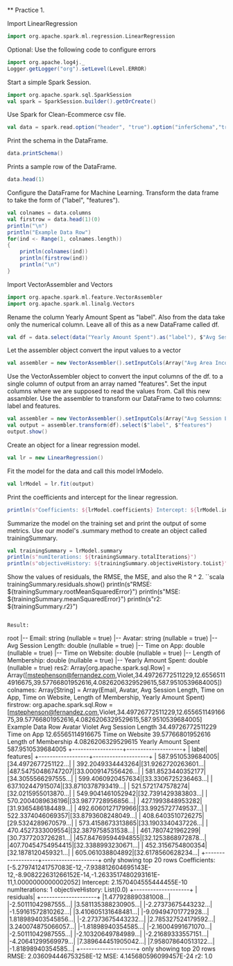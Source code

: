 ** Practice 1.

Import LinearRegression
```scala
import org.apache.spark.ml.regression.LinearRegression
```

Optional: Use the following code to configure errors
```scala
import org.apache.log4j._
Logger.getLogger("org").setLevel(Level.ERROR)
````

Start a simple Spark Session.
```scala
import org.apache.spark.sql.SparkSession
val spark = SparkSession.builder().getOrCreate()
```

Use Spark for Clean-Ecommerce csv file.
```scala
val data = spark.read.option("header", "true").option("inferSchema","true")csv("/home/gussy/git_workspace/Big-Data2020/Unidad2/Practicas/Practica1/Clean-Ecommerce.csv")
```

Print the schema in the DataFrame.
```scala
data.printSchema()
``` 

Prints a sample row of the DataFrame.
```scala
data.head(1)
```

Configure the DataFrame for Machine Learning.
Transform the data frame to take the form of ("label", "features").
```scala
val colnames = data.columns
val firstrow = data.head(1)(0)
println("\n")
println("Example Data Row")
for(ind <- Range(1, colnames.length))
{
    println(colnames(ind))
    println(firstrow(ind))
    println("\n")
}
```

Import VectorAssembler and Vectors
```scala
import org.apache.spark.ml.feature.VectorAssembler
import org.apache.spark.ml.linalg.Vectors
``` 

Rename the column Yearly Amount Spent as "label".
Also from the data take only the numerical column.
Leave all of this as a new DataFrame called df.
```scala
val df = data.select(data("Yearly Amount Spent").as("label"), $"Avg Session Length", $"Time on App", $"Time on Website", $"Length of Membership", $"Yearly Amount Spent")
```

Let the assembler object convert the input values to a vector
```scala
val assembler = new VectorAssembler().setInputCols(Array("Avg Area Income", "Avg Area House Age", "Avg Area Number of Rooms", "Avg Area Number of Bedrooms", "Area Population")).setOutputCol("features")
``` 

Use the VectorAssembler object to convert the input columns of the df.
to a single column of output from an array named "features".
Set the input columns where we are supposed to read the values from.
Call this new assambler.
Use the assembler to transform our DataFrame to two columns: label and features.
```scala
val assembler = new VectorAssembler().setInputCols(Array("Avg Session Length", "Time on App", "Time on Website", "Length of Membership", "Yearly Amount Spent")).setOutputCol("features")
val output = assembler.transform(df).select($"label", $"features")
output.show()
```

Create an object for a linear regression model.
```scala
val lr = new LinearRegression()
```

Fit the model for the data and call this model lrModelo.
```scala
val lrModel = lr.fit(output)
```

Print the coefficients and intercept for the linear regression.
```scala
println(s"Coefficients: ${lrModel.coefficients} Intercept: ${lrModel.intercept}")
```

Summarize the model on the training set and print the output of some metrics.
Use our model's .summary method to create an object called trainingSummary.
```scala
val trainingSummary = lrModel.summary
println(s"numIterations: ${trainingSummary.totalIterations}")
println(s"objectiveHistory: ${trainingSummary.objectiveHistory.toList}")
```

Show the values of residuals, the RMSE, the MSE, and also the R ^ 2.
``scala
trainingSummary.residuals.show()
println(s"RMSE: ${trainingSummary.rootMeanSquaredError}")
println(s"MSE: ${trainingSummary.meanSquaredError}")
println(s"r2: ${trainingSummary.r2}")
```

Result:
```
root
 |-- Email: string (nullable = true)
 |-- Avatar: string (nullable = true)
 |-- Avg Session Length: double (nullable = true)
 |-- Time on App: double (nullable = true)
 |-- Time on Website: double (nullable = true)
 |-- Length of Membership: double (nullable = true)
 |-- Yearly Amount Spent: double (nullable = true)
res2: Array[org.apache.spark.sql.Row] = Array([mstephenson@fernandez.com,Violet,34.49726772511229,12.65565114916675,39.57766801952616,4.0826206329529615,587.9510539684005])
colnames: Array[String] = Array(Email, Avatar, Avg Session Length, Time on App, Time on Website, Length of Membership, Yearly Amount Spent)
firstrow: org.apache.spark.sql.Row = [mstephenson@fernandez.com,Violet,34.49726772511229,12.65565114916675,39.57766801952616,4.0826206329529615,587.9510539684005]
Example Data Row
Avatar
Violet
Avg Session Length
34.49726772511229
Time on App
12.65565114916675
Time on Website
39.57766801952616
Length of Membership
4.0826206329529615
Yearly Amount Spent
587.9510539684005
+------------------+--------------------+
|             label|            features|
+------------------+--------------------+
| 587.9510539684005|[34.4972677251122...|
| 392.2049334443264|[31.9262720263601...|
|487.54750486747207|[33.0009147556426...|
| 581.8523440352177|[34.3055566297555...|
| 599.4060920457634|[33.3306725236463...|
|  637.102447915074|[33.8710378793419...|
| 521.5721747578274|[32.0215955013870...|
| 549.9041461052942|[32.7391429383803...|
| 570.2004089636196|[33.9877728956856...|
| 427.1993848953282|[31.9365486184489...|
| 492.6060127179966|[33.9925727749537...|
| 522.3374046069357|[33.8793608248049...|
| 408.6403510726275|[29.5324289670579...|
| 573.4158673313865|[33.1903340437226...|
| 470.4527333009554|[32.3879758531538...|
| 461.7807421962299|[30.7377203726281...|
|457.84769594494855|[32.1253868972878...|
|407.70454754954415|[32.3388993230671...|
| 452.3156754800354|[32.1878120459321...|
|  605.061038804892|[32.6178560628234...|
+------------------+--------------------+
only showing top 20 rows
Coefficients: [-5.279741241757083E-12,-7.938812604695143E-12,-8.908222631266152E-14,-1.2633517480293161E-11,1.0000000000002052] Intercept: 2.1570404555444455E-10
numIterations: 1
objectiveHistory: List(0.0)
+--------------------+
|           residuals|
+--------------------+
|1.477928890381008...|
|-2.50111042987555...|
|3.581135388230905...|
|-2.27373675443232...|
|-1.59161572810262...|
|3.410605131648481...|
|-9.09494701772928...|
|1.818989403545856...|
|-2.27373675443232...|
|2.785327524179592...|
|3.240074875066057...|
|-1.81898940354585...|
|-2.16004991671070...|
|-2.50111042987555...|
|-2.10320649784989...|
|-2.21689333557151...|
|-4.20641299569979...|
|7.389644451905042...|
|7.958078640513122...|
|-1.81898940354585...|
+--------------------+
only showing top 20 rows
RMSE: 2.036094446753258E-12
MSE: 4.145680596099457E-24
r2: 1.0
```
